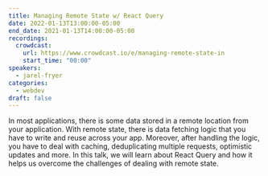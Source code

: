 ```yaml
---
title: Managing Remote State w/ React Query
date: 2022-01-13T13:00:00-05:00
end_date: 2021-01-13T14:00:00-05:00
recordings:
  crowdcast:
    url: https://www.crowdcast.io/e/managing-remote-state-in
    start_time: "00:00"
speakers:
  - jarel-fryer
categories:
  - webdev
draft: false
---
```


In most applications, there is some data stored in a remote location from your application. With remote state, there is data fetching logic that you have to write and reuse across your app. Moreover, after handling the logic, you have to deal with caching, deduplicating multiple requests, optimistic updates and more. In this talk, we will learn about React Query and how it helps us overcome the challenges of dealing with remote state.
